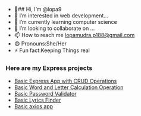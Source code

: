 - 👋## Hi, I’m @lopa9
- 👀 I’m interested in web development...
- 🌱 I’m currently learning computer science
- 💞️ I’m looking to collaborate on ...
- 📫 How to reach me lopamudra.p188@gmail.com
- 😄 Pronouns:She/Her
- ⚡ Fun fact:Keeping Things real 


### Here are my Express projects
- [Basic Express App with CRUD Operations](https://github.com/lopa9/expressApp1)
- [Basic Word and Letter Calculation Operation](https://github.com/lopa9/ReactProject/tree/main/word-letter-counter)
- [Basic Password Validator ](https://github.com/lopa9/ReactProject/tree/main/password-validator)
- [Basic Lyrics Finder](https://github.com/lopa9/ReactProject/tree/main/lyrics-finder)
- [Basic axios app ](https://github.com/lopa9/ReactProject/tree/main/axios-lab)

  
<!---
lopa9/lopa9 is a ✨ special ✨ repository because its `README.md` (this file) appears on your GitHub profile.
You can click the Preview link to take a look at your changes.
--->
